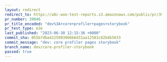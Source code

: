 ```yaml
---
layout: redirect
redirect_to: https://a8c-woo-test-reports.s3.amazonaws.com/public/pr/39046/e2e/index.html
pr_number: 39046
pr_title_encoded: "dev%3A+core+profiler+pages+storybook"
pr_test_type: e2e
last_published: "2023-06-30 12:15:36 +0000"
commit_sha: 055b7dba4225993966b6d31aa12583c82b4b5033
commit_message: "dev: core profiler pages storybook"
branch_name: dev/core-profiler-storybook
passed: true
---
```

